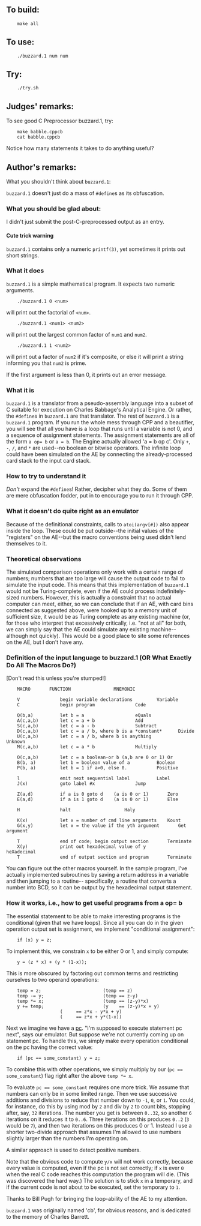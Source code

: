 ## To build:

``` <!---sh-->
    make all
```


## To use:

``` <!---sh-->
    ./buzzard.1 num num
```


## Try:

``` <!---sh-->
    ./try.sh
```


## Judges' remarks:

To see good C Preprocessor buzzard.1, try:

``` <!---sh-->
    make babble.cppcb
    cat babble.cppcb
```

Notice how many statements it takes to do anything useful?


## Author's remarks:

What you shouldn't think about `buzzard.1`:

`buzzard.1` doesn't just do a mass of `#define`s as its obfuscation.


### What you should be glad about:

I didn't just submit the post-C-preprocessed output as an entry.


#### Cute trick warning

`buzzard.1` contains only a numeric `printf(3)`, yet sometimes it prints out
short strings.


### What it does

`buzzard.1` is a simple mathematical program. It expects two numeric
arguments.

``` <!---sh-->
    ./buzzard.1 0 <num>
```

will print out the factorial of `<num>`.

``` <!---sh-->
    ./buzzard.1 <num1> <num2>
```

will print out the largest common factor of `num1` and `num2`.

``` <!---sh-->
    ./buzzard.1 1 <num2>
```

will print out a factor of `num2` if it's composite, or else
it will print a string informing you that `num2` is prime.

If the first argument is less than 0, it prints out an
error message.


### What it is

`buzzard.1` is a translator from a pseudo-assembly language into a subset of C
suitable for execution on Charles Babbage's Analytical Engine.  Or rather, the
`#define`s in `buzzard.1` are that translator.  The rest of `buzzard.1` is a
`buzzard.1` program.  If you run the whole mess through CPP and a beautifier, you
will see that all you have is a loop that runs until a variable is not 0, and a
sequence of assignment statements.  The assignment statements are all of the
form `a op= b` or `a = b`.  The Engine actually allowed 'a = b op c'.  Only `+`,
`-`, `/`, and `*` are used--no boolean or bitwise operators.  The infinite loop
could have been simulated on the AE by connecting the already-processed card
stack to the input card stack.


### How to try to understand it

*Don't* expand the `#define`s!  Rather, decipher what they do.
Some of them are mere obfuscation fodder, put in to encourage
you to run it through CPP.


### What it doesn't do quite right as an emulator

Because of the definitional constraints, calls to `atoi(argv[#])` also appear
inside the loop.  These could be put outside--the initial values of the
"registers" on the AE--but the macro conventions being used didn't lend
themselves to it.


### Theoretical observations

The simulated comparison operations only work with a certain range of numbers;
numbers that are too large will cause the output code to fail to simulate the
input code.  This means that this implementation of `buzzard.1` would not be
Turing-complete, even if the AE could process indefinitely-sized numbers.
However, this is actually a constraint that no actual computer can meet, either,
so we can conclude that if an AE, with card bins connected as suggested above,
were hooked up to a memory unit of sufficient size, it would be as Turing
complete as any existing machine (or, for those who interpret that excessively
critically, i.e. "not at all" for both, we can simply say that the AE could
simulate any existing machine--although not quickly).  This would be a good
place to site some references on the AE, but I don't have any.


### Definition of the input language to buzzard.1 (OR What Exactly Do All The Macros Do?)

[Don't read this unless you're stumped!]

```
    MACRO		FUNCTION				MNEMONIC

    V               begin variable declarations			Variable
    C               begin program				Code

    Q(b,a)          let b = a					eQuals
    A(c,a,b)        let c = a + b				Add
    S(c,a,b)        let c = a - b				Subtract
    D(c,a,b)        let c = a / b, where b is a *constant*  	Divide
    U(c,a,b)        let c = a / b, where b is anything      	Unknown
    M(c,a,b)        let c = a * b				Multiply

    O(c,a,b)        let c = a boolean-or b (a,b are 0 or 1) Or
    B(b, a)         let b = boolean value of a			Boolean
    P(b, a)         let b = 1 if a>0, else 0.			Positive

    l               emit next sequential label			Label
    J(x)            goto label #x				Jump

    Z(a,d)          if a is 0 goto d    (a is 0 or 1)		Zero
    E(a,d)          if a is 1 goto d    (a is 0 or 1)		Else

    H               halt					Haly

    K(x)            let x = number of cmd line arguments	Kount
    G(x,y)          let x = the value if the yth argument   	Get argument

    T               end of code; begin output section		Terminate
    X(y)            print out hexadecimal value of y		heXadecimal
    T               end of output section and program		Terminate
```

You can figure out the other macros yourself.  In the sample program, I've
actually implemented subroutines by saving a return address in a variable and
then jumping to a routine-- specifically, a routine that converts a number into
BCD, so it can be output by the hexadecimal output statement.


### How it works, i.e., how to get useful programs from a op= b

The essential statement to be able to make interesting
programs is the conditional (given that we have loops).
Since all you can do in the given operation output set is
assignment, we implement "conditional assignment":

``` <!---c-->
    if (x) y = z;
```

To implement this, we constrain `x` to be either 0 or 1, and
simply compute:

``` <!---c-->
    y = (z * x) + (y * (1-x));
```

This is more obscured by factoring out common terms and restricting
ourselves to two operand operations:

``` <!---c-->
    temp = z;                       (temp == z)
    temp -= y;                      (temp == z-y)
    temp *= x;                      (temp == (z-y)*x)
    y += temp;                      (y    == (z-y)*x + y)
				    (     == z*x - y*x + y)
				    (     == z*x + y*(1-x))
```

Next we imagine we have a [pc](https://en.wikipedia.org/wiki/Program_counter).
"I'm supposed to execute statement pc next", says our emulator.  But suppose
we're not currently coming up on statement pc.  To handle this, we simply make
every operation conditional on the pc having the correct value:

``` <!---c-->
    if (pc == some_constant) y = z;
```

To combine this with other operations, we simply multiply by our
(`pc == some_constant`) flag right after the above `temp *= x`.

To evaluate `pc == some_constant` requires one more trick.  We assume that
numbers can only be in some limited range.  Then we use successive additions and
divisions to reduce that number down to `-1`, `0`, or `1`.  You could, for
instance, do this by using mod by `2` and div by `2` to count bits, stopping
after, say, `32` iterations.  The number you get is between `0..32`, so another
`6` iterations on it reduces it to `0..6`.  Three iterations on this produces
`0..2` (`3` would be `7`), and then two iterations on this produces 0 or 1.
Instead I use a shorter two-divide approach that assumes I'm allowed to use
numbers slightly larger than the numbers I'm operating on.

A similar approach is used to detect positive numbers.

Note that the obvious code to compute `y/x` will not work correctly,
because every value is computed, even if the pc is not set correctly;
if `x` is ever `0` when the real C code reaches this computation the
program will die.  (This was discovered the hard way.)  The solution
is to stick `x` in a temporary, and if the current code is not about
to be executed, set the temporary to `1`.

Thanks to Bill Pugh for bringing the loop-ability of the AE to
my attention.

`buzzard.1` was originally named 'cb', for obvious reasons, and is
dedicated to the memory of Charles Barrett.


<!--

    Copyright © 1984-2024 by Landon Curt Noll. All Rights Reserved.

    You are free to share and adapt this file under the terms of this license:

	Creative Commons Attribution-ShareAlike 4.0 International (CC BY-SA 4.0)

    For more information, see:

	https://creativecommons.org/licenses/by-sa/4.0/

-->

